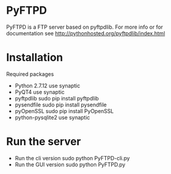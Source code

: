 PyFTPD
=============

PyFTPD is a FTP server based on pyftpdlib.
For more info or for documentation see http://pythonhosted.org/pyftpdlib/index.html

Installation
==============

Required packages
- Python 2.7.12
        use synaptic
- PyQT4
        use synaptic
- pyftpdlib
        sudo pip install pyftpdlib
- pysendfile
        sudo pip install pysendfile
- pyOpenSSL
        sudo pip install PyOpenSSL
- python-pysqlite2
        use synaptic

Run the server
================
- Run the cli version
	sudo python PyFTPD-cli.py
- Run the GUI version
	sudo python PyFTPD.py
